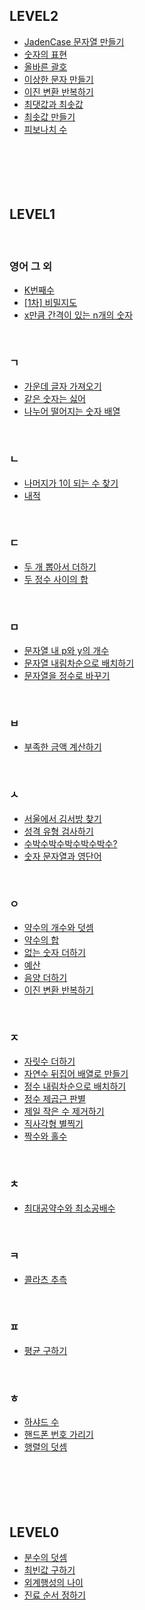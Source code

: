 
## LEVEL2
- [JadenCase 문자열 만들기](https://github.com/haeburney/PROGRAMMERS/blob/main/LEVEL2/JadenCase%20%EB%AC%B8%EC%9E%90%EC%97%B4%20%EB%A7%8C%EB%93%A4%EA%B8%B0.js) <br>
- [숫자의 표현](https://github.com/haeburney/PROGRAMMERS/blob/main/LEVEL2/%EC%88%AB%EC%9E%90%EC%9D%98%20%ED%91%9C%ED%98%84.js) <br>
- [올바른 괄호](https://github.com/haeburney/PROGRAMMERS/blob/main/LEVEL2/%EC%98%AC%EB%B0%94%EB%A5%B8%20%EA%B4%84%ED%98%B8.js) <br>
- [이상한 문자 만들기](https://github.com/haeburney/PROGRAMMERS/blob/main/LEVEL2/%EC%9D%B4%EC%83%81%ED%95%9C%20%EB%AC%B8%EC%9E%90%20%EB%A7%8C%EB%93%A4%EA%B8%B0.js) <br>
- [이진 변환 반복하기](https://github.com/haeburney/PROGRAMMERS/blob/main/LEVEL2/%EC%9D%B4%EC%A7%84%20%EB%B3%80%ED%99%98%20%EB%B0%98%EB%B3%B5%ED%95%98%EA%B8%B0.js) <br>
- [최댓값과 최솟값](https://github.com/haeburney/PROGRAMMERS/blob/main/LEVEL2/%EC%B5%9C%EB%8C%93%EA%B0%92%EA%B3%BC%20%EC%B5%9C%EC%86%9F%EA%B0%92.js) <br>
- [최솟값 만들기](https://github.com/haeburney/PROGRAMMERS/blob/main/LEVEL2/%EC%B5%9C%EC%86%9F%EA%B0%92%20%EB%A7%8C%EB%93%A4%EA%B8%B0.js) <br>
- [피보나치 수](https://github.com/haeburney/PROGRAMMERS/blob/main/LEVEL2/%ED%94%BC%EB%B3%B4%EB%82%98%EC%B9%98%20%EC%88%98.js) <br>
[]()
[]()
[]()
[]()
[]()
<br><br><br><br><br>

## LEVEL1

<br>
 
### 영어 그 외
- [K번째수](https://github.com/haeburney/PROGRAMMERS/blob/main/LEVEL1/K%EB%B2%88%EC%A7%B8%EC%88%98.js) <br>
- [[1차] 비밀지도](https://github.com/haeburney/PROGRAMMERS/blob/main/LEVEL1/%5B1%EC%B0%A8%5D%20%EB%B9%84%EB%B0%80%EC%A7%80%EB%8F%84.js) <br>
- [x만큼 간격이 있는 n개의 숫자](https://github.com/haeburney/PROGRAMMERS/blob/main/LEVEL1/x%EB%A7%8C%ED%81%BC%20%EA%B0%84%EA%B2%A9%EC%9D%B4%20%EC%9E%88%EB%8A%94%20n%EA%B0%9C%EC%9D%98%20%EC%88%AB%EC%9E%90.js) <br>

<br>
 
### ㄱ
- [가운데 글자 가져오기](https://github.com/haeburney/PROGRAMMERS/blob/main/LEVEL1/%EA%B0%80%EC%9A%B4%EB%8D%B0%20%EA%B8%80%EC%9E%90%20%EA%B0%80%EC%A0%B8%EC%98%A4%EA%B8%B0.js) <br>
- [같은 숫자는 싫어](https://github.com/haeburney/PROGRAMMERS/blob/main/LEVEL1/%EA%B0%99%EC%9D%80%20%EC%88%AB%EC%9E%90%EB%8A%94%20%EC%8B%AB%EC%96%B4.js) <br>
- [나누어 떨어지는 숫자 배열](https://github.com/haeburney/PROGRAMMERS/blob/main/LEVEL1/%EB%82%98%EB%88%84%EC%96%B4%20%EB%96%A8%EC%96%B4%EC%A7%80%EB%8A%94%20%EC%88%AB%EC%9E%90%20%EB%B0%B0%EC%97%B4.js) <br>

<br>
 

### ㄴ
- [나머지가 1이 되는 수 찾기](https://github.com/haeburney/PROGRAMMERS/blob/main/LEVEL1/%EB%82%98%EB%A8%B8%EC%A7%80%EA%B0%80%201%EC%9D%B4%20%EB%90%98%EB%8A%94%20%EC%88%98%20%EC%B0%BE%EA%B8%B0.js) <br>
- [내적](https://github.com/haeburney/PROGRAMMERS/blob/main/LEVEL1/%EB%82%B4%EC%A0%81.js) <br>


<br>
 
### ㄷ
- [두 개 뽑아서 더하기](https://github.com/haeburney/PROGRAMMERS/blob/main/LEVEL1/%EB%91%90%20%EA%B0%9C%20%EB%BD%91%EC%95%84%EC%84%9C%20%EB%8D%94%ED%95%98%EA%B8%B0.js) <br>
- [두 정수 사이의 합](https://github.com/haeburney/PROGRAMMERS/blob/main/LEVEL1/%EB%91%90%20%EC%A0%95%EC%88%98%20%EC%82%AC%EC%9D%B4%EC%9D%98%20%ED%95%A9.js) <br>


<br>
 
### ㅁ
- [문자열 내 p와 y의 개수](https://github.com/haeburney/PROGRAMMERS/blob/main/LEVEL1/%EB%AC%B8%EC%9E%90%EC%97%B4%20%EB%82%B4%20p%EC%99%80%20y%EC%9D%98%20%EA%B0%9C%EC%88%98.js) <br>
- [문자열 내림차순으로 배치하기](https://github.com/haeburney/PROGRAMMERS/blob/main/LEVEL1/%EB%AC%B8%EC%9E%90%EC%97%B4%20%EB%82%B4%EB%A6%BC%EC%B0%A8%EC%88%9C%EC%9C%BC%EB%A1%9C%20%EB%B0%B0%EC%B9%98%ED%95%98%EA%B8%B0.java) <br>
- [문자열을 정수로 바꾸기](https://github.com/haeburney/PROGRAMMERS/blob/main/LEVEL1/%EB%AC%B8%EC%9E%90%EC%97%B4%EC%9D%84%20%EC%A0%95%EC%88%98%EB%A1%9C%20%EB%B0%94%EA%BE%B8%EA%B8%B0.js) <br>

<br>
 
### ㅂ
- [부족한 금액 계산하기](https://github.com/haeburney/PROGRAMMERS/blob/main/LEVEL1/%EB%B6%80%EC%A1%B1%ED%95%9C%20%EA%B8%88%EC%95%A1%20%EA%B3%84%EC%82%B0%ED%95%98%EA%B8%B0.js) <br>

<br>
 
### ㅅ
- [서울에서 김서방 찾기](https://github.com/haeburney/PROGRAMMERS/blob/main/LEVEL1/%EC%84%9C%EC%9A%B8%EC%97%90%EC%84%9C%20%EA%B9%80%EC%84%9C%EB%B0%A9%20%EC%B0%BE%EA%B8%B0.js) <br>
- [성격 유형 검사하기](https://github.com/haeburney/PROGRAMMERS/blob/main/LEVEL1/%EC%84%B1%EA%B2%A9%20%EC%9C%A0%ED%98%95%20%EA%B2%80%EC%82%AC%ED%95%98%EA%B8%B0.js) <br>
- [수박수박수박수박수박수?](https://github.com/haeburney/PROGRAMMERS/blob/main/LEVEL1/%EC%88%98%EB%B0%95%EC%88%98%EB%B0%95%EC%88%98%EB%B0%95%EC%88%98%EB%B0%95%EC%88%98%EB%B0%95%EC%88%98%3F.js) <br>
- [숫자 문자열과 영단어](https://github.com/haeburney/PROGRAMMERS/blob/main/LEVEL1/%EC%88%AB%EC%9E%90%20%EB%AC%B8%EC%9E%90%EC%97%B4%EA%B3%BC%20%EC%98%81%EB%8B%A8%EC%96%B4.java) <br>

<br>
 
### ㅇ
- [약수의 개수와 덧셈](https://github.com/haeburney/PROGRAMMERS/blob/main/LEVEL1/%EC%95%BD%EC%88%98%EC%9D%98%20%EA%B0%9C%EC%88%98%EC%99%80%20%EB%8D%A7%EC%85%88.js) <br>
- [약수의 합](https://github.com/haeburney/PROGRAMMERS/blob/main/LEVEL1/%EC%95%BD%EC%88%98%EC%9D%98%20%ED%95%A9.js) <br>
- [없는 숫자 더하기](https://github.com/haeburney/PROGRAMMERS/blob/main/LEVEL1/%EC%97%86%EB%8A%94%20%EC%88%AB%EC%9E%90%20%EB%8D%94%ED%95%98%EA%B8%B0.js) <br>
- [예산](https://github.com/haeburney/PROGRAMMERS/blob/main/LEVEL1/%EC%98%88%EC%82%B0.js) <br>
- [음양 더하기](https://github.com/haeburney/PROGRAMMERS/blob/main/LEVEL1/%EC%9D%8C%EC%96%91%20%EB%8D%94%ED%95%98%EA%B8%B0.js) <br>
- [이진 변환 반복하기](https://github.com/haeburney/PROGRAMMERS/blob/main/LEVEL1/%EC%9D%B4%EC%A7%84%20%EB%B3%80%ED%99%98%20%EB%B0%98%EB%B3%B5%ED%95%98%EA%B8%B0.js) <br>

<br>
 
### ㅈ
- [자릿수 더하기](https://github.com/haeburney/PROGRAMMERS/blob/main/LEVEL1/%EC%9E%90%EB%A6%BF%EC%88%98%20%EB%8D%94%ED%95%98%EA%B8%B0.js) <br>
- [자연수 뒤집어 배열로 만들기](https://github.com/haeburney/PROGRAMMERS/blob/main/LEVEL1/%EC%9E%90%EC%97%B0%EC%88%98%20%EB%92%A4%EC%A7%91%EC%96%B4%20%EB%B0%B0%EC%97%B4%EB%A1%9C%20%EB%A7%8C%EB%93%A4%EA%B8%B0.js) <br>
- [정수 내림차순으로 배치하기](https://github.com/haeburney/PROGRAMMERS/blob/main/LEVEL1/%EC%A0%95%EC%88%98%20%EB%82%B4%EB%A6%BC%EC%B0%A8%EC%88%9C%EC%9C%BC%EB%A1%9C%20%EB%B0%B0%EC%B9%98%ED%95%98%EA%B8%B0.js) <br>
- [정수 제곱근 판별](https://github.com/haeburney/PROGRAMMERS/blob/main/LEVEL1/%EC%A0%95%EC%88%98%20%EC%A0%9C%EA%B3%B1%EA%B7%BC%20%ED%8C%90%EB%B3%84.js) <br>
- [제일 작은 수 제거하기](https://github.com/haeburney/PROGRAMMERS/blob/main/LEVEL1/%EC%A0%9C%EC%9D%BC%20%EC%9E%91%EC%9D%80%20%EC%88%98%20%EC%A0%9C%EA%B1%B0%ED%95%98%EA%B8%B0.js) <br>
- [직사각형 별찍기](https://github.com/haeburney/PROGRAMMERS/blob/main/LEVEL1/%EC%A7%81%EC%82%AC%EA%B0%81%ED%98%95%20%EB%B3%84%EC%B0%8D%EA%B8%B0.js) <br>
- [짝수와 홀수](https://github.com/haeburney/PROGRAMMERS/blob/main/LEVEL1/%EC%A7%9D%EC%88%98%EC%99%80%20%ED%99%80%EC%88%98.js) <br>

<br>
 
### ㅊ
- [최대공약수와 최소공배수](https://github.com/haeburney/PROGRAMMERS/blob/main/LEVEL1/%EC%B5%9C%EB%8C%80%EA%B3%B5%EC%95%BD%EC%88%98%EC%99%80%20%EC%B5%9C%EC%86%8C%EA%B3%B5%EB%B0%B0%EC%88%98.js) <br>

<br>
 
### ㅋ
- [콜라츠 추측](https://github.com/haeburney/PROGRAMMERS/blob/main/LEVEL1/%EC%BD%9C%EB%9D%BC%EC%B8%A0%20%EC%B6%94%EC%B8%A1.js) <br>


<br>
 
### ㅍ
- [평균 구하기](https://github.com/haeburney/PROGRAMMERS/blob/main/LEVEL1/%ED%8F%89%EA%B7%A0%20%EA%B5%AC%ED%95%98%EA%B8%B0.js) <br>

<br>
 
### ㅎ
- [하샤드 수](https://github.com/haeburney/PROGRAMMERS/blob/main/LEVEL1/%ED%95%98%EC%83%A4%EB%93%9C%20%EC%88%98.js) <br>
- [핸드폰 번호 가리기](https://github.com/haeburney/PROGRAMMERS/blob/main/LEVEL1/%ED%95%B8%EB%93%9C%ED%8F%B0%20%EB%B2%88%ED%98%B8%20%EA%B0%80%EB%A6%AC%EA%B8%B0.js) <br>
- [행렬의 덧셈](https://github.com/haeburney/PROGRAMMERS/blob/main/LEVEL1/%ED%96%89%EB%A0%AC%EC%9D%98%20%EB%8D%A7%EC%85%88.js) <br>
[]()
[]()
[]()
[]()
<br><br><br><br><br>

## LEVEL0
- [분수의 덧셈](https://github.com/haeburney/PROGRAMMERS/blob/main/LEVEL0/%EB%B6%84%EC%88%98%EC%9D%98%20%EB%8D%A7%EC%85%88.js) <br>
- [최빈값 구하기](https://github.com/haeburney/PROGRAMMERS/blob/main/LEVEL0/%EC%B5%9C%EB%B9%88%EA%B0%92%20%EA%B5%AC%ED%95%98%EA%B8%B0.js) <br>
- [외계행성의 나이](https://github.com/haeburney/PROGRAMMERS/blob/main/LEVEL0/%EC%99%B8%EA%B3%84%ED%96%89%EC%84%B1%EC%9D%98%EB%82%98%EC%9D%B4.java) <br>
- [진료 순서 정하기](https://github.com/haeburney/PROGRAMMERS/blob/main/LEVEL0/%EC%A7%84%EB%A3%8C%20%EC%88%9C%EC%84%9C%20%EC%A0%95%ED%95%98%EA%B8%B0.java) <br>
[]()
[]()
[]()
[]()
[]()
<br><br><br><br><br>
